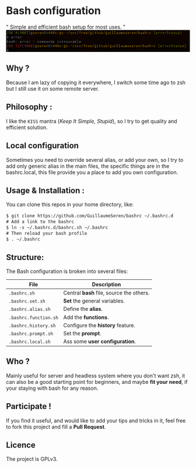 Bash configuration
==================

" Simple and efficient bash setup for most uses. "
![alt tag](https://github.com/GuillaumeSeren/bashrc/blob/master/img/bashconfig_prompt.png)

## Why ?
Because I am lazy of copying it everywhere,
I switch some time ago to zsh but I still use it on some remote server.

## Philosophy :
I like the `KISS` mantra (*Keep It Simple, Stupid*),
so I try to get quality and efficient solution.

## Local configuration
Sometimes you need to override several alias, or add your own,
so I try to add only generic alias in the main files,
the specific things are in the bashrc.local,
this file provide you a place to add you own configuration.

## Usage & Installation :
You can clone this repos in your home directory, like:
```
$ git clone https://github.com/GuillaumeSeren/bashrc ~/.bashrc.d
# Add a link to the bashrc
$ ln -s ~/.bashrc.d/bashrc.sh ~/.bashrc
# Then reload your bash profile
$ . ~/.bashrc
```

## Structure:
The Bash configuration is broken into several files:

File                  | Description
----------------------|------------
`.bashrc.sh`          | Central **bash** file, source the others.
`.bashrc.set.sh`      | **Set** the general variables.
`.bashrc.alias.sh`    | Define the **alias**.
`.bashrc.function.sh` | Add the **functions**.
`.bashrc.history.sh`  | Configure the **history** feature.
`.bashrc.prompt.sh`   | Set the **prompt**.
`.bashrc.local.sh`    | Ass some **user configuration**.

## Who ?
Mainly useful for server and headless system where you don't want zsh,
it can also be a good starting point for beginners, and maybe __fit your need__,
if your staying with bash for any reason.

## Participate !
If you find it useful, and would like to add your tips and tricks in it,
feel free to fork this project and fill a __Pull Request__.

## Licence
The project is GPLv3.
